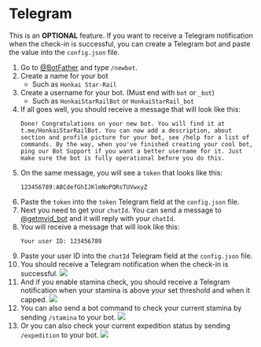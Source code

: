 # Telegram
This is an **OPTIONAL** feature. If you want to receive a Telegram notification when the check-in is successful, you can create a Telegram bot and paste the value into the `config.json` file.

1. Go to [@BotFather](https://t.me/BotFather) and type `/newbot`.
2. Create a name for your bot
    - Such as `Honkai Star-Rail`
3. Create a username for your bot. (Must end with `bot` or `_bot`)
    - Such as `HonkaiStarRailBot` or `HonkaiStarRail_bot`
4. If all goes well, you should receive a message that will look like this:
    ```
    Done! Congratulations on your new bot. You will find it at t.me/HonkaiStarRailBot. You can now add a description, about section and profile picture for your bot, see /help for a list of commands. By the way, when you've finished creating your cool bot, ping our Bot Support if you want a better username for it. Just make sure the bot is fully operational before you do this.
    ```
5. On the same message, you will see a `token` that looks like this:
    ```
    123456789:ABCdefGhIJKlmNoPQRsTUVwxyZ
    ```
6. Paste the `token` into the `token` Telegram  field at the `config.json` file.
7. Next you need to get your `chatId`. You can send a message to [@getmyid_bot](https://t.me/getmyid_bot) and it will reply with your `chatId`.
8. You will receive a message that will look like this:
    ```
    Your user ID: 123456789
    ```
9. Paste your user ID into the `chatId` Telegram field at the `config.json` file.
10. You should receive a Telegram notification when the check-in is successful.
    ![](https://i.imgur.com/qsRLPq2.png)
11. And if you enable stamina check, you should receive a Telegram notification when your stamina is above your set threshold and when it capped.
    ![](https://i.imgur.com/PLNlzgs.png)
12. You can also send a bot command to check your current stamina by sending `/stamina` to your bot.
    ![](https://i.imgur.com/hqUTXWl.png)
13. Or you can also check your current expedition status by sending `/expedition` to your bot.
    ![](https://i.imgur.com/ppDxJAD.png)